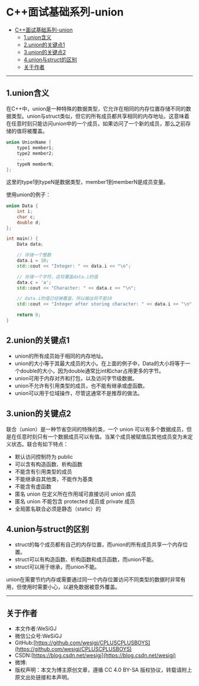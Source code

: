 # C++面试基础系列-union

- [C++面试基础系列-union](#c面试基础系列-union)
  - [1.union含义](#1union含义)
  - [2.union的关键点1](#2union的关键点1)
  - [3.union的关键点2](#3union的关键点2)
  - [4.union与struct的区别](#4union与struct的区别)
  - [关于作者](#关于作者)

---

## 1.union含义

在C++中，union是一种特殊的数据类型，它允许在相同的内存位置存储不同的数据类型。union与struct类似，但它的所有成员都共享相同的内存地址。这意味着在任意时刻只能访问union中的一个成员，如果访问了一个新的成员，那么之前存储的值将被覆盖。

```cpp
union UnionName {
    type1 member1;
    type2 member2;
    ...
    typeN memberN;
};
```

这里的type1到typeN是数据类型，member1到memberN是成员变量。

使用union的例子：

```cpp
union Data {
    int i;
    char c;
    double d;
};

int main() {
    Data data;

    // 存储一个整数
    data.i = 10;
    std::cout << "Integer: " << data.i << "\n";

    // 存储一个字符，这将覆盖data.i的值
    data.c = 'a';
    std::cout << "Character: " << data.c << "\n";

    // data.i的值已经被覆盖，所以输出将不是10
    std::cout << "Integer after storing character: " << data.i << "\n";

    return 0;
}
```

## 2.union的关键点1

- union的所有成员始于相同的内存地址。
- union的大小等于其最大成员的大小。在上面的例子中，Data的大小将等于一个double的大小，因为double通常比int和char占用更多的字节。
- union可用于内存对齐和打包，以及访问字节级数据。
- union不允许有引用类型的成员，也不能有继承或虚函数。
- union可以用于位域操作，尽管这通常不是推荐的做法。

## 3.union的关键点2

联合（union）是一种节省空间的特殊的类，一个 union 可以有多个数据成员，但是在任意时刻只有一个数据成员可以有值。当某个成员被赋值后其他成员变为未定义状态。联合有如下特点：

- 默认访问控制符为 public
- 可以含有构造函数、析构函数
- 不能含有引用类型的成员
- 不能继承自其他类，不能作为基类
- 不能含有虚函数
- 匿名 union 在定义所在作用域可直接访问 union 成员
- 匿名 union 不能包含 protected 成员或 private 成员
- 全局匿名联合必须是静态（static）的

## 4.union与struct的区别

- struct的每个成员都有自己的内存位置，而union的所有成员共享一个内存位置。
- struct可以有构造函数、析构函数和成员函数，而union不能。
- struct可以用于继承，而union不能。

union在需要节约内存或需要通过同一个内存位置访问不同类型的数据时非常有用，但使用时需要小心，以避免数据被意外覆盖。

---

## 关于作者

- 本文作者:WeSiGJ
- 微信公众号:WeSiGJ
- GitHub:[https://github.com/wesigj/CPLUSCPLUSBOYS](https://github.com/wesigj/CPLUSCPLUSBOYS)
- CSDN:[https://blog.csdn.net/wesigj](https://blog.csdn.net/wesigj)
- 微博:
- 版权声明：本文为博主原创文章，遵循 CC 4.0 BY-SA 版权协议，转载请附上原文出处链接和本声明。
